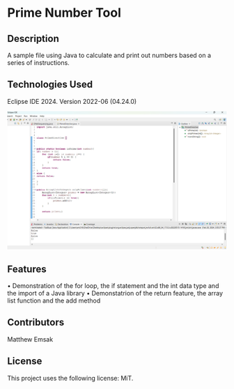 # <strong> Prime Number Tool  </strong> #

## <strong> Description </strong> ##
A sample file using Java to calculate and print out numbers based on a series of instructions.

## <strong> Technologies Used </strong> ##
Eclipse IDE 2024. Version 2022-06 (04.24.0)

![]()<img width="723" alt="image" src="https://github.com/matthew813709/Gitimages/blob/db26e9532c099a11844db55b8ff732057a49b888/Screenshot%202024-02-20%20155554.png">

## <strong> Features </strong> ##
• Demonstration of the for loop, the if statement and the int data type and the import of a Java library
• Demonstatrion of the return feature, the array list function and the add method



## <strong> Contributors </strong> ##
Matthew Emsak

## <strong> License </strong> ##
This project uses the following license: MiT.
